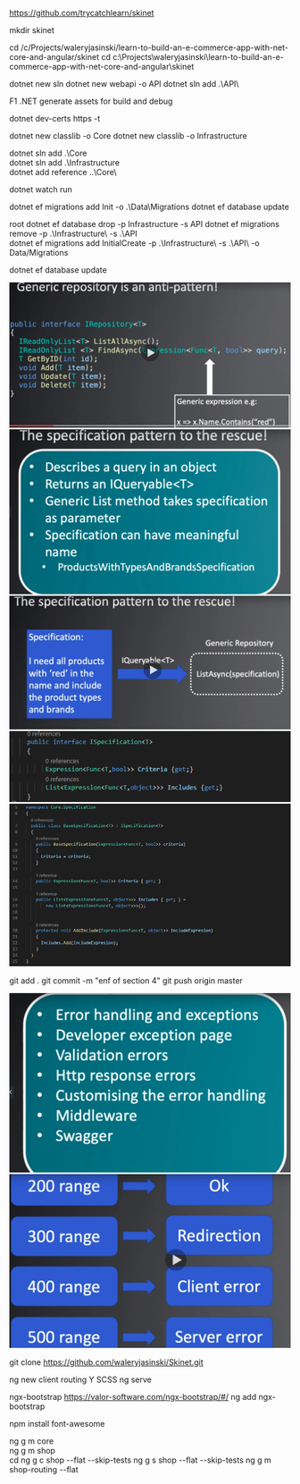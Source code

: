 https://github.com/trycatchlearn/skinet 



 mkdir skinet

cd /c/Projects/waleryjasinski/learn-to-build-an-e-commerce-app-with-net-core-and-angular/skinet
cd c:\Projects\waleryjasinski\learn-to-build-an-e-commerce-app-with-net-core-and-angular\skinet 


dotnet new sln
dotnet new webapi -o API
dotnet sln add .\API\

F1 .NET generate assets for build and debug

dotnet dev-certs https -t

dotnet new classlib -o Core
dotnet new classlib -o Infrastructure

dotnet sln add .\Core\
dotnet sln add .\Infrastructure\
dotnet add reference ..\Core\

dotnet watch run 


dotnet ef  migrations add Init  -o .\Data\Migrations
dotnet ef database update



root 
dotnet ef database drop -p Infrastructure -s API
dotnet ef migrations remove -p .\Infrastructure\ -s .\API\
dotnet ef migrations add InitialCreate -p .\Infrastructure\ -s .\API\ -o Data/Migrations


dotnet ef database update

![Generic repository pattern ](Img/image10.png)
![Generic repository pattern ](Img/image11.png)
![Generic repository pattern ](Img/image12.png)
![Generic repository pattern ](Img/image13.png)
![Generic repository pattern ](Img/image14.png)


git add .
git commit -m "enf of section 4"
git push origin master 


![Generic repository pattern ](Img/image15.png)
![Generic repository pattern ](Img/image16.png)


git clone https://github.com/waleryjasinski/Skinet.git


ng new client 
routing Y 
SCSS
ng serve


ngx-bootstrap 
https://valor-software.com/ngx-bootstrap/#/
ng add ngx-bootstrap 

npm install font-awesome



ng g m core  
ng g m shop    
cd 
ng g c shop --flat --skip-tests 
ng g s shop --flat --skip-tests 
ng g m shop-routing --flat
